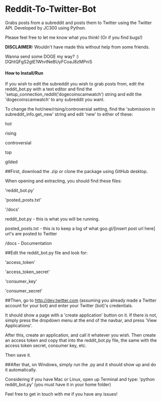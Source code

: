 Reddit-To-Twitter-Bot
=====================

Grabs posts from a subreddit and posts them to Twitter using the Twitter API.
Developed by JC300 using Python.


Please feel free to let me know what you think!  (Or if you find
bugs!)

**DISCLAIMER:** Wouldn't have made this without help from some friends.

Wanna send some DOGE my way? :)  DQhtQFgS2gtE1WtvtNeBUyFCoaJ8zMPniS

#### How to Install/Run

If you wish to edit the subreddit you wish to grab posts from, edit the reddit_bot.py with a text editor and find the 'setup_connection_reddit('dogecoinscamwatch') string and edit the 'dogecoinscamwatch' to any subreddit you want.

To change the hot/new/rising/controversial setting, find the 'submission in subreddit_info.get_new' string and edit 'new' to either of these:

hot

rising

controversial

top

gilded

##First, download the .zip or clone the package using GitHub desktop.

When opening and extracting, you should find these files:

'reddit_bot.py'

'posted_posts.txt'

'/docs'



reddit_bot.py - this is what you will be running.

posted_posts.txt - this is to keep a log of what goo.gl/[insert post url here] url's are posted to Twitter

/docs - Documentation


##Edit the reddit_bot.py file and look for:

'access_token'

'access_token_secret'

'consumer_key'

'consumer_secret'


##Then, go to http://dev.twitter.com (assuming you already made a Twitter account for your bot) and enter your Twitter (bot)'s credentials. 

It should show a page with a 'create application' button on it. If there is not, simply press the dropdown menu at the end of the navbar, and press 'View Applications'.

After this, create an application, and call it whatever you wish. Then create an access token and copy that into the reddit_bot.py file, the same with the access token secret, consumer key, etc.

Then save it.


##After that, on Windows, simply run the .py and it should show up and do it automatically.

Considering if you have Mac or Linux, open up Terminal and type:
'python reddit_bot.py' (you must have it in your home folder)

Feel free to get in touch with me if you have any issues!

